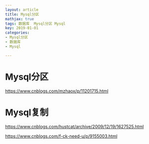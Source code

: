 ```yaml
---
layout: article
title: Mysql分区
mathjax: true
tags: 数据库  Mysql分区 Mysql
key: 2019-01-01
categories:
- Mysql分区
- 数据库
- Mysql

---
```


# Mysql分区

https://www.cnblogs.com/mzhaox/p/11201715.html



# Mysql复制

https://www.cnblogs.com/hustcat/archive/2009/12/19/1627525.html

https://www.cnblogs.com/f-ck-need-u/p/9155003.html